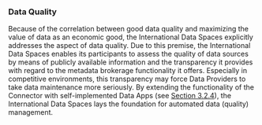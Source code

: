 ### Data Quality ###

Because of the correlation between good data quality and maximizing the
value of data as an economic good, the International Data Spaces
explicitly addresses the aspect of data quality. Due to this premise,
the International Data Spaces enables its participants to assess the
quality of data sources by means of publicly available information and
the transparency it provides with regard to the metadata brokerage functionality
it offers. Especially in competitive environments, this transparency may
force Data Providers to take data maintenance more seriously. By
extending the functionality of the Connector with self-implemented Data
Apps (see [Section 3.2.4](../../3_Layers_of_the_Reference_Architecture_Model/3_2_Functional_Layer/3_2_FunctionalLayer.md#value-adding-apps)), the International Data Spaces lays the
foundation for automated data (quality) management.
